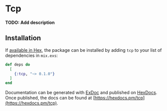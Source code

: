 # Tcp

**TODO: Add description**

## Installation

If [available in Hex](https://hex.pm/docs/publish), the package can be installed
by adding `tcp` to your list of dependencies in `mix.exs`:

```elixir
def deps do
  [
    {:tcp, "~> 0.1.0"}
  ]
end
```

Documentation can be generated with [ExDoc](https://github.com/elixir-lang/ex_doc)
and published on [HexDocs](https://hexdocs.pm). Once published, the docs can
be found at [https://hexdocs.pm/tcp](https://hexdocs.pm/tcp).

